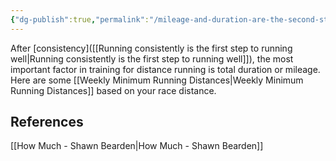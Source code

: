 ```yaml
---
{"dg-publish":true,"permalink":"/mileage-and-duration-are-the-second-step-in-training-for-distance-running/","updated":"2024-03-05T20:33:48.000-05:00"}
---
```


After [consistency]([[Running consistently is the first step to running well\|Running consistently is the first step to running well]]), the most important factor in training for distance running is total duration or mileage. Here are some [[Weekly Minimum Running Distances\|Weekly Minimum Running Distances]] based on your race distance.

## References

[[How Much - Shawn Bearden\|How Much - Shawn Bearden]]
